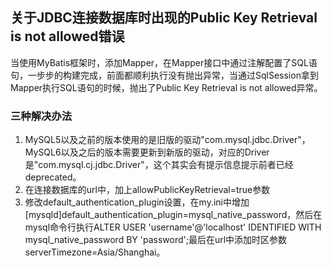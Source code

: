 ## 关于JDBC连接数据库时出现的Public Key Retrieval is not allowed错误

当使用MyBatis框架时，添加Mapper，在Mapper接口中通过注解配置了SQL语句，一步步的构建完成，前面都顺利执行没有抛出异常，当通过SqlSession拿到Mapper执行SQL语句的时候，抛出了Public Key Retrieval is not allowed异常。

### 三种解决办法

1. MySQL5以及之前的版本使用的是旧版的驱动"com.mysql.jdbc.Driver"，MySQL6以及之后的版本需要更新到新版的驱动，对应的Driver是"com.mysql.cj.jdbc.Driver"，这个其实会有提示信息提示前者已经deprecated。
2. 在连接数据库的url中，加上allowPublicKeyRetrieval=true参数
3. 修改default_authentication_plugin设置，在my.ini中增加[mysqld]default_authentication_plugin=mysql_native_password，然后在mysql命令行执行ALTER USER 'username'@'localhost' IDENTIFIED WITH mysql_native_password BY 'password';最后在url中添加时区参数serverTimezone=Asia/Shanghai。